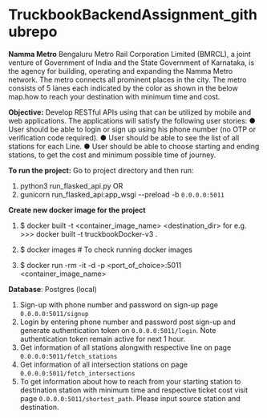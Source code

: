 # **TruckbookBackendAssignment_githubrepo**
**Namma Metro** 
Bengaluru Metro Rail Corporation Limited (BMRCL), a joint venture of Government of India and the State Government of Karnataka, is the agency for building, operating and expanding the
Namma Metro network. The metro connects all prominent places in the city. The metro consists of 5 lanes each indicated by the color as shown in the below map.how to reach your destination with minimum time and cost.

**Objective:**
Develop RESTful APIs using that can be utilized by mobile and web applications. The applications will satisfy the following user stories:
● User should be able to login or sign up using his phone number (no OTP or verification code required).
● User should be able to see the list of all stations for each Line.
● User should be able to choose starting and ending stations, to get the cost and minimum possible time of journey. 


**To run the project:**
Go to project directory and then run:
1) python3 run_flasked_api.py
      OR
2) gunicorn run_flasked_api:app_wsgi --preload -b `0.0.0.0:5011`

**Create new docker image for the project**

1) $ docker built -t <container_image_name> <destination_dir> for e.g. >>>  docker built -t truckbookDocker-v3 .

2) $ docker images # To check running docker images

3) $ docker run -rm -it -d -p <port_of_choice>:5011 <container_image_name>



**Database**: 
Postgres (local)


1. Sign-up with phone number and password on sign-up page `0.0.0.0:5011/signup`
2. Login by entering phone number and password post sign-up and generate authentication token on `0.0.0.0:5011/login`. Note authentication token remain active for next 1 hour.
3. Get information of all stations alongwith respective line on page `0.0.0.0:5011/fetch_stations`
4. Get information of all intersection stations on page `0.0.0.0:5011/fetch_intersections`
5. To get information about how to reach from your starting station to destination station with minimum time and respective ticket cost visit page `0.0.0.0:5011/shortest_path`. 
   Please input source station and destination.